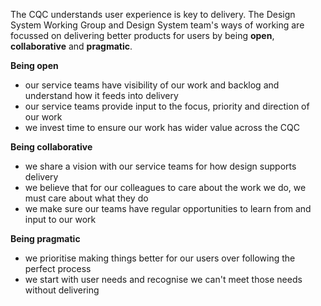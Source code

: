 The CQC understands user experience is key to delivery. The Design System Working Group and Design System team's ways of working are focussed on delivering better products for users by being **open**, **collaborative** and **pragmatic**.

**Being open**
- our service teams have visibility of our work and backlog and understand how it feeds into delivery
- our service teams provide input to the focus, priority and direction of our work
- we invest time to ensure our work has wider value across the CQC

**Being collaborative**
- we share a vision with our service teams for how design supports delivery
- we believe that for our colleagues to care about the work we do, we must care about what they do
- we make sure our teams have regular opportunities to learn from and input to our work

**Being pragmatic**
- we prioritise making things better for our users over following the perfect process
- we start with user needs and recognise we can't meet those needs without delivering

